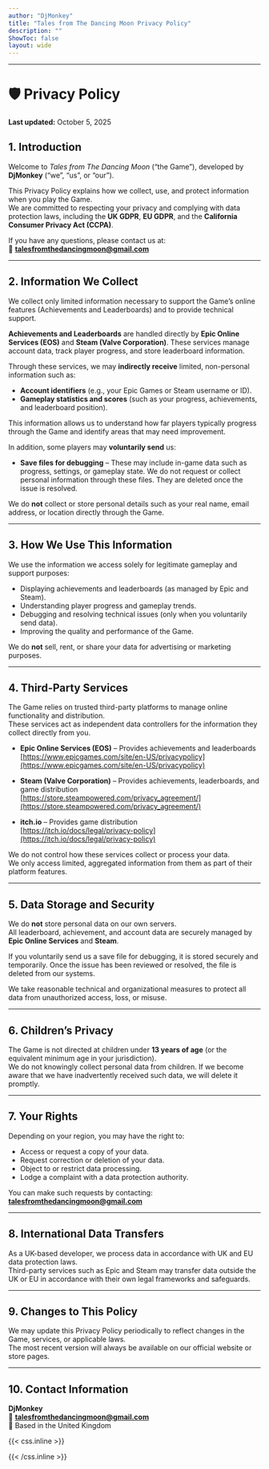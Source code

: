 ```yaml
---
author: "DjMonkey"
title: "Tales from The Dancing Moon Privacy Policy"
description: ""
ShowToc: false
layout: wide
---
```


---

# 🛡️ Privacy Policy  
**Last updated:** October 5, 2025  

## 1. Introduction  
Welcome to *Tales from The Dancing Moon* (“the Game”), developed by **DjMonkey** (“we”, “us”, or “our”).  

This Privacy Policy explains how we collect, use, and protect information when you play the Game.  
We are committed to respecting your privacy and complying with data protection laws, including the **UK GDPR**, **EU GDPR**, and the **California Consumer Privacy Act (CCPA)**.

If you have any questions, please contact us at:  
📧 **talesfromthedancingmoon@gmail.com**

---

## 2. Information We Collect  

We collect only limited information necessary to support the Game’s online features (Achievements and Leaderboards) and to provide technical support.  

**Achievements and Leaderboards** are handled directly by **Epic Online Services (EOS)** and **Steam (Valve Corporation)**. These services manage account data, track player progress, and store leaderboard information.  

Through these services, we may **indirectly receive** limited, non-personal information such as:
- **Account identifiers** (e.g., your Epic Games or Steam username or ID).  
- **Gameplay statistics and scores** (such as your progress, achievements, and leaderboard position).  

This information allows us to understand how far players typically progress through the Game and identify areas that may need improvement.  

In addition, some players may **voluntarily send** us:
- **Save files for debugging** – These may include in-game data such as progress, settings, or gameplay state. We do not request or collect personal information through these files. They are deleted once the issue is resolved.

We do **not** collect or store personal details such as your real name, email address, or location directly through the Game.

---

## 3. How We Use This Information  

We use the information we access solely for legitimate gameplay and support purposes:
- Displaying achievements and leaderboards (as managed by Epic and Steam).  
- Understanding player progress and gameplay trends.  
- Debugging and resolving technical issues (only when you voluntarily send data).  
- Improving the quality and performance of the Game.  

We do **not** sell, rent, or share your data for advertising or marketing purposes.

---

## 4. Third-Party Services  

The Game relies on trusted third-party platforms to manage online functionality and distribution.  
These services act as independent data controllers for the information they collect directly from you.

- **Epic Online Services (EOS)** – Provides achievements and leaderboards  
  [https://www.epicgames.com/site/en-US/privacypolicy](https://www.epicgames.com/site/en-US/privacypolicy)

- **Steam (Valve Corporation)** – Provides achievements, leaderboards, and game distribution  
  [https://store.steampowered.com/privacy_agreement/](https://store.steampowered.com/privacy_agreement/)

- **itch.io** – Provides game distribution  
  [https://itch.io/docs/legal/privacy-policy](https://itch.io/docs/legal/privacy-policy)

We do not control how these services collect or process your data.  
We only access limited, aggregated information from them as part of their platform features.

---

## 5. Data Storage and Security  

We do **not** store personal data on our own servers.  
All leaderboard, achievement, and account data are securely managed by **Epic Online Services** and **Steam**.  

If you voluntarily send us a save file for debugging, it is stored securely and temporarily. Once the issue has been reviewed or resolved, the file is deleted from our systems.

We take reasonable technical and organizational measures to protect all data from unauthorized access, loss, or misuse.

---

## 6. Children’s Privacy  

The Game is not directed at children under **13 years of age** (or the equivalent minimum age in your jurisdiction).  
We do not knowingly collect personal data from children. If we become aware that we have inadvertently received such data, we will delete it promptly.

---

## 7. Your Rights  

Depending on your region, you may have the right to:
- Access or request a copy of your data.  
- Request correction or deletion of your data.  
- Object to or restrict data processing.  
- Lodge a complaint with a data protection authority.  

You can make such requests by contacting: **talesfromthedancingmoon@gmail.com**

---

## 8. International Data Transfers  

As a UK-based developer, we process data in accordance with UK and EU data protection laws.  
Third-party services such as Epic and Steam may transfer data outside the UK or EU in accordance with their own legal frameworks and safeguards.

---

## 9. Changes to This Policy  

We may update this Privacy Policy periodically to reflect changes in the Game, services, or applicable laws.  
The most recent version will always be available on our official website or store pages.

---

## 10. Contact Information  

**DjMonkey**  
📧 **talesfromthedancingmoon@gmail.com**  
📍 Based in the United Kingdom  


{{< css.inline >}}

<style>
.emojify {
	font-family: Apple Color Emoji, Segoe UI Emoji, NotoColorEmoji, Segoe UI Symbol, Android Emoji, EmojiSymbols;
	font-size: 2rem;
	vertical-align: middle;
}
@media screen and (max-width:650px) {
  .nowrap {
    display: block;
    margin: 25px 0;
  }
}
</style>

{{< /css.inline >}}
